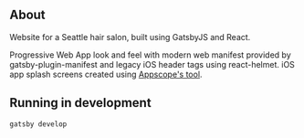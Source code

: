 ## About

Website for a Seattle hair salon, built using GatsbyJS and React.

Progressive Web App look and feel with modern web manifest provided by gatsby-plugin-manifest and legacy iOS header tags using react-helmet. iOS app splash screens created using [Appscope's tool](https://appsco.pe/developer/splash-screens).

## Running in development

`gatsby develop`
